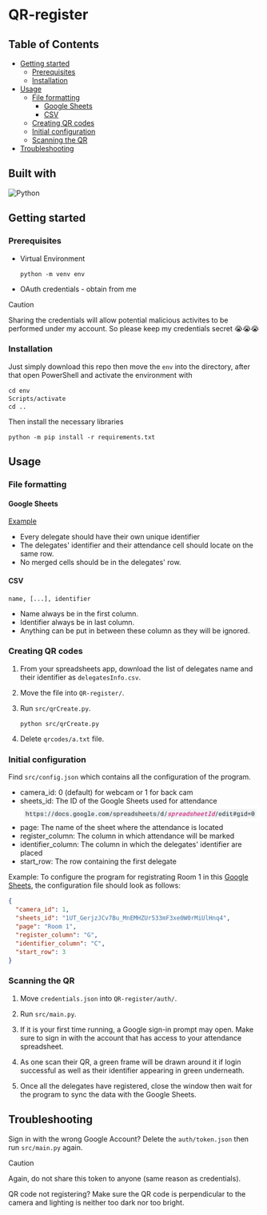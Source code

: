 # QR-register<!-- omit from toc -->

## Table of Contents<!-- omit from toc -->

- [Getting started](#getting-started)
  - [Prerequisites](#prerequisites)
  - [Installation](#installation)
- [Usage](#usage)
  - [File formatting](#file-formatting)
    - [Google Sheets](#google-sheets)
    - [CSV](#csv)
  - [Creating QR codes](#creating-qr-codes)
  - [Initial configuration](#initial-configuration)
  - [Scanning the QR](#scanning-the-qr)
- [Troubleshooting](#troubleshooting)

## Built with<!-- omit from toc -->

![Python](https://img.shields.io/badge/python-3670A0?style=for-the-badge&logo=python&logoColor=ffdd54)  

## Getting started

### Prerequisites

- Virtual Environment
  
  ```shell
  python -m venv env
  ```

- OAuth credentials - obtain from me

> [!CAUTION]  
> Sharing the credentials will allow potential malicious activites to be performed under my account. So please keep my credentials secret :sob::sob::sob:

### Installation

Just simply download this repo then move the `env` into the directory, after that open PowerShell and activate the environment with

```shell
cd env
Scripts/activate
cd ..
```

Then install the necessary libraries

```shell
python -m pip install -r requirements.txt
```

## Usage

### File formatting

#### Google Sheets

[Example](https://docs.google.com/spreadsheets/d/1UT_GerjzJCv7Bu_MnEMHZUr533mF3xe0W0rMiUlHnq4/edit#gid=650366501)

- Every delegate should have their own unique identifier
- The delegates' identifier and their attendance cell should locate on the same row.
- No merged cells should be in the delegates' row.

#### CSV

```csv
name, [...], identifier
```

- Name always be in the first column.
- Identifier always be in last column.
- Anything can be put in between these column as they will be ignored.

### Creating QR codes

1. From your spreadsheets app, download the list of delegates name and their identifier as `delegatesInfo.csv`.

2. Move the file into `QR-register/`.

3. Run `src/qrCreate.py`.

   ```shell
   python src/qrCreate.py
   ```

4. Delete `qrcodes/a.txt` file.

### Initial configuration

Find `src/config.json` which contains all the configuration of the program.

- camera_id: 0 (default) for webcam or 1 for back cam
- sheets_id: The ID of the Google Sheets used for attendance
  ![sheets id](images/sheetsID.jpg)
- page: The name of the sheet where the attendance is located
- register_column: The column in which attendance will be marked
- identifier_column: The column in which the delegates' identifier are placed
- start_row: The row containing the first delegate  

Example:
To configure the program for registrating Room 1 in this [Google Sheets](https://docs.google.com/spreadsheets/d/1UT_GerjzJCv7Bu_MnEMHZUr533mF3xe0W0rMiUlHnq4/edit#gid=0), the configuration file should look as follows:

```json
{
  "camera_id": 1,
  "sheets_id": "1UT_GerjzJCv7Bu_MnEMHZUr533mF3xe0W0rMiUlHnq4",
  "page": "Room 1",
  "register_column": "G",
  "identifier_column": "C",
  "start_row": 3
}
```

### Scanning the QR

1. Move `credentials.json` into `QR-register/auth/`.

2. Run `src/main.py`.

3. If it is your first time running, a Google sign-in prompt may open. Make sure to sign in with the account that has access to your attendance spreadsheet.

4. As one scan their QR, a green frame will be drawn around it if login successful as well as their identifier appearing in green underneath.

5. Once all the delegates have registered, close the window then wait for the program to sync the data with the Google Sheets.

## Troubleshooting

Sign in with the wrong Google Account? Delete the `auth/token.json` then run `src/main.py` again.
> [!CAUTION]  
> Again, do not share this token to anyone (same reason as credentials).

QR code not registering? Make sure the QR code is perpendicular to the camera and lighting is neither too dark nor too bright.
